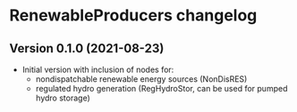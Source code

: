# RenewableProducers changelog

Version 0.1.0 (2021-08-23)
--------------------------
* Initial version with inclusion of nodes for:
    * nondispatchable renewable energy sources (NonDisRES) 
    * regulated hydro generation (RegHydroStor, can be used for pumped hydro storage)